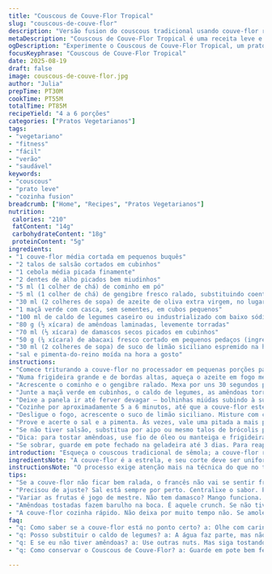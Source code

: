 ```yaml
---
title: "Couscous de Couve-Flor Tropical"
slug: "couscous-de-couve-flor"
description: "Versão fusion do couscous tradicional usando couve-flor raladinha como base. Um prato vegetariano, leve, sem lactose, ovos e glúten, que mistura a crocância das amêndoas tostadas à doçura dos damascos e abacaxi em cubos. Um toque de gengibre fresco substitui a corriandra, trazendo frescor e uma pitada exótica; o toque ácido vem do suco de limão siciliano. O cozimento é feito com atenção ao ponto al dente da couve-flor para manter textura e sabor. Prato versátil, serve de base para acompanhamentos e entrée vegetariana."
metaDescription: "Couscous de Couve-Flor Tropical é uma receita leve e saborosa. Mistura amêndoas e frutas tropicais, perfeita para qualquer refeição."
ogDescription: "Experimente o Couscous de Couve-Flor Tropical, um prato fusion que traz um toque tropical e saudável ao seu almoço."
focusKeyphrase: "Couscous de Couve-Flor Tropical"
date: 2025-08-19
draft: false
image: couscous-de-couve-flor.jpg
author: "Julia"
prepTime: PT30M
cookTime: PT55M
totalTime: PT85M
recipeYield: "4 a 6 porções"
categories: ["Pratos Vegetarianos"]
tags:
- "vegetariano"
- "fitness"
- "fácil"
- "verão"
- "saudável"
keywords:
- "couscous"
- "prato leve"
- "cozinha fusion"
breadcrumb: ["Home", "Recipes", "Pratos Vegetarianos"]
nutrition: 
 calories: "210"
 fatContent: "14g"
 carbohydrateContent: "18g"
 proteinContent: "5g"
ingredients:
- "1 couve-flor média cortada em pequenos buquês"
- "2 talos de salsão cortados em cubinhos"
- "1 cebola média picada finamente"
- "2 dentes de alho picados bem miudinhos"
- "5 ml (1 colher de chá) de cominho em pó"
- "5 ml (1 colher de chá) de gengibre fresco ralado, substituindo coentro"
- "30 ml (2 colheres de sopa) de azeite de oliva extra virgem, no lugar da manteiga"
- "1 maçã verde com casca, sem sementes, em cubos pequenos"
- "100 ml de caldo de legumes caseiro ou industrializado com baixo sódio (reduzi um pouco do original)"
- "80 g (½ xícara) de amêndoas laminadas, levemente torradas"
- "70 ml (⅓ xícara) de damascos secos picados em cubinhos"
- "50 g (¼ xícara) de abacaxi fresco cortado em pequenos pedaços (ingrediente novo para dar frescor tropical)"
- "30 ml (2 colheres de sopa) de suco de limão siciliano espremido na hora"
- "sal e pimenta-do-reino moída na hora a gosto"
instructions:
- "Comece triturando a couve-flor no processador em pequenas porções para não embolar; deve virar uma farofinha que lembra grãos de couscous, sem virar purê; faça isso com paciência, senão fica meio empapado. Um buquê médio rende cerca de 1 litro dessa farofa."
- "Numa frigideira grande e de bordas altas, aqueça o azeite em fogo médio. Coloque o salsão, a cebola e o alho picados; doure sem deixar que queimem, uns 6 minutos até que fiquem transparentes e cheirosos, mexendo às vezes para não agarrar. O aroma do alho e a cebola refogada são o primeiro sinal bom dessa receita."
- "Acrescente o cominho e o gengibre ralado. Mexa por uns 30 segundos para liberar o óleo essencial das especiarias. Esse passo ajuda a aromatizar o fundo do prato, não pule ou vai perder o perfil."
- "Junte a maçã verde em cubinhos, o caldo de legumes, as amêndoas torradas, os damascos e os pedaços de abacaxi. Essa mistura maneira traz doçura natural e gordura saudável da amêndoa, além daquele contraste ácido e doce que equilibra tudo."
- "Deixe a panela ir até ferver devagar — bolhinhas miúdas subindo à superfície. Nesse momento, adicione o couscous de couve-flor. Misture delicadamente, tampe a panela e abaixe o fogo para o mínimo."
- "Cozinhe por aproximadamente 5 a 6 minutos, até que a couve-flor esteja firme, mas macia; al dente. Não deixe passar porque senão fica empapado. Abra a tampa e cheire o vapor — o aroma deve ter uma mescla entre fresco e terroso, quase adocicado das frutas secas e o azedinho do limão."
- "Desligue o fogo, acrescente o suco de limão siciliano. Misture com cuidado para não desmanchar a farofa — o limão vai evidenciar sabores e ajudar na digestão."
- "Prove e acerte o sal e a pimenta. Às vezes, vale uma pitada a mais para ressaltar o tempero."
- "Se não tiver salsão, substitua por aipo ou mesmo talos de brócolis para dar crocância e frescor; ao invés do abacaxi, pode usar manga verde cortada em cubinhos, que dá um azedinho diferente. Outra alternativa no lugar do gengibre é a pimenta-da-jamaica, para um toque mais quente."
- "Dica: para tostar amêndoas, use fio de óleo ou manteiga e frigideira seca em fogo médio. Mexa até dourar e soltar cheiro de nozes - isso intensifica o sabor. Se quer acelerar o processo, micro-ondas por 1 minuto também funciona, só fique alerta para não queimar."
- "Se sobrar, guarde em pote fechado na geladeira até 3 dias. Para reaproveitar, esquente em frigideira seca para não ficar úmido."
introduction: "Esqueça o couscous tradicional de sêmola; a couve-flor ralada é uma alternativa fresca, leve e funcional. O aroma da especiaria, a crocância da amêndoa, o doce natural do damasco e a acidez do limão siciliano trazem um prato multifacetado, que conversa bem com uma refeição leve ou como entrada num almoço delicioso. Nas vezes em que testei, cuidar do ponto da couve-flor fez toda a diferença: pouco cozida conserva textura, entrega aquele contraste crocante que vira destaque na boca. Com o bônus desses toques tropicais, fica ainda mais versátil. Prático, nutritivo, com um quê gourmet, perfeito para quem busca fugir do usual sem complicação."
ingredientsNote: "A couve-flor é a estrela, e seu corte deve ser uniforme. Processar em pulsos curtos evita que vire um purê; o segredo é granulado, quase areia grossa. Trocar manteiga por azeite traz notas diferentes e adaptação para quem prefere gordura vegetal. Sempre prefira especiarias frescas para preservar aroma — gengibre ralado na hora, por exemplo, é um upgrade no sabor. Frutas secas e frutas frescas formam par surpreendente aqui. E claro, um caldo de legumes bem temperado faz todo o trabalho de fundo, mesmo usando industrializado, tente encontrar opções com baixo teor de sódio. Sal e pimenta no final ajustam o equilíbrio e dão aquele toque pessoal à receita."
instructionsNote: "O processo exige atenção mais na técnica do que no tempo exato; cozimento certeiro depende do aspecto visual e toque da couve-flor — ela não deve murchar excessivamente. Refogar cebola e alho lentamente desenvolve a base aromática; evitar que queimem é fundamental para não amargar o prato. Os temperos entram para liberar fragrância, mexa rapidamente para evitar que queimem. Cozinhar com tampa cria vapor suficiente para a couve-flor cozinhar por igual, manter textura. O toque ácido do limão acrescenta frescor e ajuda a 'despertar' os demais sabores — sempre adicione por último para não perder nem amargar. Aproveite cada passo para sentir cheiro e consistência: são seus melhores guias."
tips:
- "Se a couve-flor não ficar bem ralada, o francês não vai se sentir fresquinho. Fica empapado. Rale direitinho. Use o processador em pulsos. Olhe de novo. Farofinha fina, não purê. Textura importante;"
- "Precisou de ajuste? Sal está sempre por perto. Centralixe o sabor. Pitada a mais ou menos aqui e ali. Se não tá bom, não passa vergonha. Pimenta-do-reino moída na hora faz diferença. Adicione aos poucos;"
- "Variar as frutas é jogo de mestre. Não tem damasco? Mango funciona. Um azedinho diferente. E a maçã verde? Troca fácil por pera. Cuidado com a textura, não deixe desmanchar. Mas um pouco de estrutura sempre é bom;"
- "Amêndoas tostadas fazem barulho na boca. É aquele crunch. Se não tiver, nozes são boas. Porém se você tem um mix de nuts? Pode usar essa variedade. Cria riqueza na receita. Tostar é fácil, fique de olho;"
- "A couve-flor cozinha rápido. Não deixa por muito tempo não. Se amolecer demais, virou purê, que nem acompanhamento de fogão. Olha o vapor na tampa. Se ficou pesada e sem cor, errou a mão."
faq:
- "q: Como saber se a couve-flor está no ponto certo? a: Olhe com carinho. Visual é tudo. Deve estar firme, mas macia. O toque é leve, um pouco ao pressionar. Não murcha. "
- "q: Posso substituir o caldo de legumes? a: A água faz parte, mas não é o melhor. Caldo caseiro tá sempre bom. Industrializado vale. Vie a seatar, mas baixe sempre o sódio. Então não salgue muito."
- "q: E se eu não tiver amêndoas? a: Use outras nuts. Mas siga tostando. Se não ficar crocante perde ponto. Se não tiver tempo, é bem assim, fique de olho para não queimar. Frutos secos são sempre ótimos."
- "q: Como conservar o Couscous de Couve-Flor? a: Guarde em pote bem fechado. Até 3 dias vai. Se ficar úmido, panela seca pra esquentar. Mas cuidado, esquenta pouco a pouco pra não torrar tudo."

---
```

